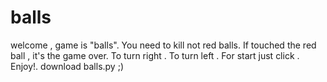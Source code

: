 # balls
welcome , game is "balls".
You need to kill not red balls.
If touched the red ball , it's the game over.
To turn right <mouse3>.
To turn left <mouse1>.
For start just click <mouse1>.
Enjoy!.
download balls.py ;)
